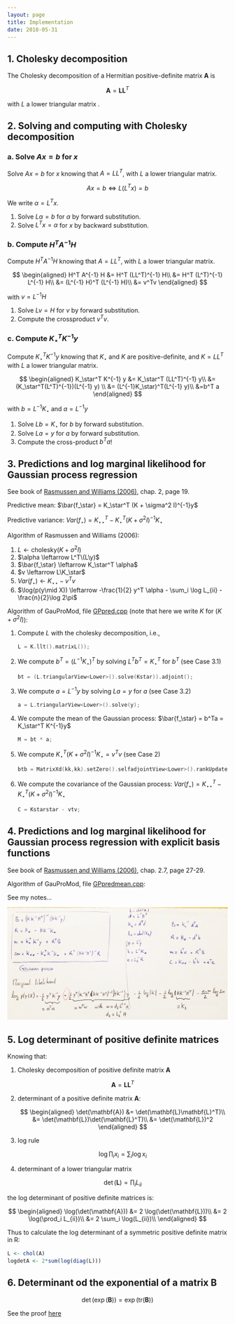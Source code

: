```yaml
---
layout: page
title: Implementation
date: 2018-05-31
---
```


## 1. Cholesky decomposition

The Cholesky decomposition of a Hermitian positive-definite matrix $\mathbf{A}$ is

$$\mathbf{A} = \mathbf{L}\mathbf{L}^T $$

with $L$ a lower triangular matrix .

## 2. Solving and computing with Cholesky decomposition

### a. Solve $A x = b$ for $x$

Solve $A x = b$ for $x$ knowing that $A = LL^T$,
with $L$ a lower triangular matrix.

$$A x = b \Leftrightarrow L (L^T x) = b$$

We write $\alpha = L^T x$.

1. Solve $L \alpha = b$ for $\alpha$ by forward substitution.
2. Solve $L^T x = \alpha$ for $x$ by backward substitution.

### b. Compute $H^T A^{-1} H$
Compute $H^T A^{-1} H$ knowing that $A = LL^T$, 
with $L$ a lower triangular matrix.

$$
\begin{aligned}
  H^T A^{-1} H &= H^T (LL^T)^{-1} H\\
               &= H^T (L^T)^{-1} L^{-1} H\\
               &= (L^{-1} H)^T (L^{-1} H)\\
               &= v^Tv
\end{aligned}
$$

with $v = L^{-1}H$

1. Solve $Lv = H$ for $v$ by forward substitution.
2. Compute the crossproduct $v^Tv$.


### c. Compute $K_\star^T K^{-1} y$
Compute $K_\star^T K^{-1} y$ knowing that $K_\star$ and $K$ are positive-definite,
and $K = LL^T$ with $L$ a lower triangular matrix.

$$
\begin{aligned}
K_\star^T K^{-1} y &= K_\star^T (LL^T)^{-1} y\\
                     &= (K_\star^T(L^T)^{-1})(L^{-1} y) \\
                     &= (L^{-1}K_\star)^T(L^{-1} y)\\
                     &=b^T a
\end{aligned}
$$

with $b = L^{-1}K_\star$ and $a = L^{-1}y$

1. Solve $Lb = K_\star$ for $b$ by forward substitution.
2. Solve $La = y$ for $a$ by forward substitution.
3. Compute the cross-product $b^Ta$!


## 3. Predictions and log marginal likelihood for Gaussian process regression

See book of [Rasmussen and Williams (2006)](http://www.gaussianprocess.org/gpml/), chap. 2, page 19.

Predictive mean: $\bar{f_\star} = K_\star^T (K + \sigma^2 I)^{-1}y$

Predictive variance:  $Var(f_\star) = K_{\star\star}^T  - K_\star^T (K + \sigma^2 I)^{-1}K_\star$

Algorithm of Rasmussen and Williams (2006):

1. $L \leftarrow \text{cholesky}(K + \sigma^2 I)$
2. $\alpha \leftarrow L^T\(L\y)$
3. $\bar{f_\star} \leftarrow K_\star^T \alpha$
4. $v \leftarrow L\K_\star$
5. $Var(f_\star) \leftarrow K_{\star\star} - v^T v$
6. $\log(p(y\mid X)) \leftarrow -\frac{1}{2} y^T \alpha - \sum_i \log L_{ii} - \frac{n}{2}\log 2\pi$

Algorithm of GauProMod, file [GPpred.cpp](https://github.com/emanuelhuber/GauProMod/blob/master/src/GPpred.cpp) (note that here we write $K$ for $(K + \sigma^2 I)$):

1. Compute $L$ with the cholesky decomposition, i.e., 
    ```cpp 
    L = K.llt().matrixL());
    ```
2. We compute $b^T = (L^{-1}K_\star)^T$ by solving $L^Tb^T = K_\star^T$ for $b^T$ (see Case 3.1)
    ```cpp 
    bt = (L.triangularView<Lower>().solve(Kstar)).adjoint();
    ```
3. We compute $a = L^{-1}y$ by solving $La = y$ for $a$ (see Case 3.2)
    ```cpp 
    a = L.triangularView<Lower>().solve(y);
    ```    
4. We compute the mean of the Gaussian process: $\bar{f_\star} = b^Ta = K_\star^T K^{-1}y$
    ```cpp 
    M = bt * a;
    ```      
5. We compute $K_\star^T (K + \sigma^2 I)^{-1}K_\star = v^T v$ (see Case 2)
    ```cpp 
    btb = MatrixXd(kk,kk).setZero().selfadjointView<Lower>().rankUpdate(bt);
    ``` 
6. We compute the covariance of the Gaussian process: $Var(f_\star) = K_{\star\star}^T  - K_\star^T (K + \sigma^2 I)^{-1}K_\star$
    ```cpp 
    C = Kstarstar - vtv;
    ``` 


## 4. Predictions and log marginal likelihood for Gaussian process regression with explicit basis functions

See book of [Rasmussen and Williams (2006)](http://www.gaussianprocess.org/gpml/), chap. 2.7, page 27-29.  

Algorithm of GauProMod, file [GPpredmean.cpp](https://github.com/emanuelhuber/GauProMod/blob/master/src/GPpredmean.cpp):

See my notes...

![notes](img/IMG_0233_mod.JPG)
    
    

## 5. Log determinant of positive definite matrices


<!--
$$\forall x \in R$$
-->
Knowing that:

1. Cholesky decomposition of positive definite matrix $\mathbf{A}$

    $$\mathbf{A} = \mathbf{L}\mathbf{L}^T$$ 

2. determinant of a positive definite matrix $\mathbf{A}$:

    $$
    \begin{aligned}
      \det(\mathbf{A}) &= \det(\mathbf{L}\mathbf{L}^T)\\
              &= \det(\mathbf{L})\det(\mathbf{L}^T)\\
              &= \det(\mathbf{L})^2
    \end{aligned}
    $$


3. log rule

    $$\log \prod_i x_i = \sum_i \log x_i$$
4. determinant of a lower triangular matrix

    $$\det(\mathbf{L}) = \prod_i L_{ii}$$
    
    
the log determinant of positive definite matrices is:

$$
\begin{aligned}    
   \log(\det(\mathbf{A})) &= 2 \log(\det(\mathbf{L}))\\
                          &= 2 \log(\prod_i L_{ii})\\
                          &= 2 \sum_i \log(L_{ii})\\
\end{aligned}
$$


    
Thus to calculate the log determinant of a symmetric positive definite matrix in R:


```r
L <- chol(A)
logdetA <- 2*sum(log(diag(L)))
```

## 6. Determinant od the exponential of a matrix $\mathbf{B}$

$$\det(\exp(\mathbf{B})) = \exp(\mathrm{tr}(\mathbf{B}))$$

See the proof [here](http://applet-magic.com/determinanttheorem.htm)

